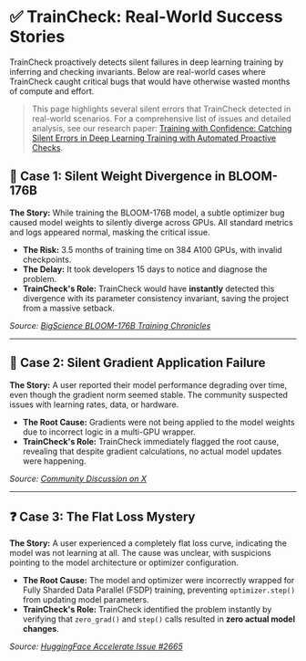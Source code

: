 # ✅ TrainCheck: Real-World Success Stories

TrainCheck proactively detects silent failures in deep learning training by inferring and checking invariants. Below are real-world cases where TrainCheck caught critical bugs that would have otherwise wasted months of compute and effort.

> This page highlights several silent errors that TrainCheck detected in real-world scenarios. For a comprehensive list of issues and detailed analysis, see our research paper: [Training with Confidence: Catching Silent Errors in Deep Learning Training with Automated Proactive Checks](https://www.arxiv.org/abs/2506.14813).

## 🧨 Case 1: Silent Weight Divergence in BLOOM-176B

**The Story:** While training the BLOOM-176B model, a subtle optimizer bug caused model weights to silently diverge across GPUs. All standard metrics and logs appeared normal, masking the critical issue.

- **The Risk:** 3.5 months of training time on 384 A100 GPUs, with invalid checkpoints.
- **The Delay:** It took developers 15 days to notice and diagnose the problem.
- **TrainCheck's Role:** TrainCheck would have **instantly** detected this divergence with its parameter consistency invariant, saving the project from a massive setback.

*Source: [BigScience BLOOM-176B Training Chronicles](https://github.com/bigscience-workshop/bigscience/blob/master/train/tr11-176B-ml/chronicles.md#2022-03-24-grad-clip-tp-sync-bug-fixing)*

---

## 🧠 Case 2: Silent Gradient Application Failure

**The Story:** A user reported their model performance degrading over time, even though the gradient norm seemed stable. The community suspected issues with learning rates, data, or hardware.

- **The Root Cause:** Gradients were not being applied to the model weights due to incorrect logic in a multi-GPU wrapper.
- **TrainCheck's Role:** TrainCheck immediately flagged the root cause, revealing that despite gradient calculations, no actual model updates were happening.

*Source: [Community Discussion on X](https://x.com/_MattJiang_/status/1942338254906261616)*

---

## ❓ Case 3: The Flat Loss Mystery

**The Story:** A user experienced a completely flat loss curve, indicating the model was not learning at all. The cause was unclear, with suspicions pointing to the model architecture or optimizer configuration.

- **The Root Cause:** The model and optimizer were incorrectly wrapped for Fully Sharded Data Parallel (FSDP) training, preventing `optimizer.step()` from updating model parameters.
- **TrainCheck's Role:** TrainCheck identified the problem instantly by verifying that `zero_grad()` and `step()` calls resulted in **zero actual model changes**.

*Source: [HuggingFace Accelerate Issue #2665](https://github.com/huggingface/accelerate/issues/2665)*
